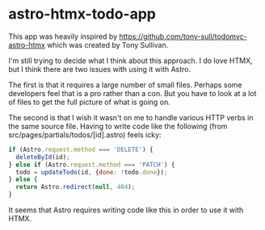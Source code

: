 # astro-htmx-todo-app

This app was heavily inspired by
https://github.com/tony-sull/todomvc-astro-htmx
which was created by Tony Sullivan.

I'm still trying to decide what I think about this approach.
I do love HTMX, but I think there are two issues with using it with Astro.

The first is that it requires a large number of small files.
Perhaps some developers feel that is a pro rather than a con.
But you have to look at a lot of files to
get the full picture of what is going on.

The second is that I wish it wasn't on me to handle
various HTTP verbs in the same source file.
Having to write code like the following
(from src/pages/partials/todos/[id].astro) feels icky:

```js
if (Astro.request.method === 'DELETE') {
  deleteById(id);
} else if (Astro.request.method === 'PATCH') {
  todo = updateTodo(id, {done: !todo.done});
} else {
  return Astro.redirect(null, 404);
}
```

It seems that Astro requires writing code like this
in order to use it with HTMX.
